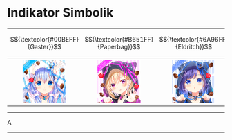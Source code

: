 # Indikator Simbolik
<div align="center"><table style="margin-left: auto; margin-right: auto;">
  <tr><td><p align="center">
    $${\textcolor{#00BEFF}{Gaster}}$$
  </p></td><td><p align="center">
    $${\textcolor{#B651FF}{Paperbag}}$$
  </p></td><td><p align="center">
    $${\textcolor{#6A96FF}{Eldritch}}$$
  </p></td></tr><tr><th><a href="https://github.com/Minecube1510/s4mpl3_m3m0ry/blob/main/A1-Main_Samples/a1_B001-KR_Gaster/a001_By-KR_Gaster.md">
    <img src="https://github.com/Minecube1510/s4mpl3_m3m0ry/blob/main/B1-Main_Images_Storage/B1.001-BTC_Symbols/a01_GFB.png", width="100">
  </a></th><th><a href="https://github.com/Minecube1510/s4mpl3_m3m0ry/blob/main/A1-Main_Samples/a1_B001-KR_Gaster/b15_T015-Gaster_Paperbag/b015-BTC_GPa.md">
    <img src="https://github.com/Minecube1510/s4mpl3_m3m0ry/blob/main/B1-Main_Images_Storage/B1.001-BTC_Symbols/e05_HuPaWi.png", width="100">
  </a></th><th>
    <img src="https://github.com/Minecube1510/s4mpl3_m3m0ry/blob/main/B1-Main_Images_Storage/B1.001-BTC_Symbols/ff06_CloTriEld.png", width="100">
  </th></tr></table></div>

---

A

---
